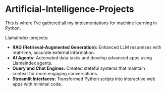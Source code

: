 # Artificial-Intelligence-Projects
This is where I’ve gathered all my implementations for machine learning in Python.

LlamaIndex-projects: 
- **RAG (Retrieval-Augmented Generation):** Enhanced LLM responses with real-time, accurate external information.
- **AI Agents:** Automated data tasks and develop advanced apps using LlamaIndex agents.
- **Query and Chat Engines:** Created stateful systems that maintain context for more engaging conversations.
- **Streamlit Interfaces:** Transformed Python scripts into interactive web apps with minimal code.

